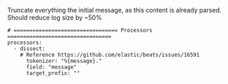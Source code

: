 Truncate everything the initial message, as this content is already parsed. Should reduce log size by ~50%
```
# ================================= Processors =================================
processors:
  - dissect:
    # Reference https://github.com/elastic/beats/issues/16591
      tokenizer: "%{message}."
      field: "message"
      target_prefix: ""
```
